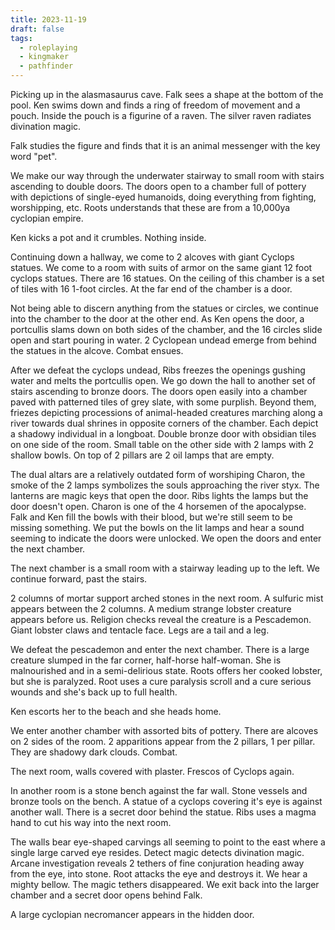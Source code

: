 ```yaml
---
title: 2023-11-19
draft: false
tags:
  - roleplaying
  - kingmaker
  - pathfinder
---
```


Picking up in the alasmasaurus cave. Falk sees a shape at the bottom of the pool. Ken swims down and finds a ring of freedom of movement and a pouch.
Inside the pouch is a figurine of a raven. The silver raven radiates divination magic.

Falk studies the figure and finds that it is an animal messenger with the key word "pet".

We make our way through the underwater stairway to small room with stairs ascending to double doors. The doors open to a chamber full of pottery with depictions of single-eyed humanoids, doing everything from fighting, worshipping, etc. Roots understands that these are from a 10,000ya cyclopian empire.

Ken kicks a pot and it crumbles. Nothing inside.

Continuing down a hallway, we come to 2 alcoves with giant Cyclops statues. We come to a room with suits of armor on the same giant 12 foot cyclops statues. There are 16 statues. On the ceiling of this chamber is a set of tiles with 16 1-foot circles. At the far end of the chamber is a door.

Not being able to discern anything from the statues or circles, we continue into the chamber to the door at the other end. As Ken opens the door, a portcullis slams down on both sides of the chamber, and the 16 circles slide open and start pouring in water. 2 Cyclopean undead emerge from behind the statues in the alcove. Combat ensues.

After we defeat the cyclops undead, Ribs freezes the openings gushing water and melts the portcullis open. We go down the hall to another set of stairs ascending to bronze doors. The doors open easily into a chamber paved with patterned tiles of grey slate, with some purplish. Beyond them, friezes depicting processions of animal-headed creatures marching along a river towards dual shrines in opposite corners of the chamber. Each depict a shadowy individual in a longboat. Double bronze door with obsidian tiles on one side of the room.  Small table on the other side with 2 lamps with 2 shallow bowls. On top of 2 pillars are 2 oil lamps that are empty.

The dual altars are a relatively outdated form of worshiping Charon, the smoke of the 2 lamps symbolizes the souls approaching the river styx. The lanterns are magic keys that open the door. Ribs lights the lamps but the door doesn't open. Charon is one of the 4 horsemen of the apocalypse. Falk and Ken fill the bowls with their blood, but we're still seem to be missing something. We put the bowls on the lit lamps and hear a sound seeming to indicate the doors were unlocked. We open the doors and enter the next chamber.

The next chamber is a small room with a stairway leading up to the left. We continue forward, past the stairs.

2 columns of mortar support arched stones in the next room. A sulfuric mist appears between the 2 columns. A medium strange lobster creature appears before us. Religion checks reveal the creature is a Pescademon. Giant lobster claws and tentacle face. Legs are a tail and a leg.

We defeat the pescademon and enter the next chamber. There is a large creature slumped in the far corner, half-horse half-woman. She is malnourished and in a semi-delirious state. Roots offers her cooked lobster, but she is paralyzed. Root uses a cure paralysis scroll and a cure serious wounds and she's back up to full health.

Ken escorts her to the beach and she heads home.

We enter another chamber with assorted bits of pottery. There are alcoves on 2 sides of the room. 2 apparitions appear from the 2 pillars, 1 per pillar. They are shadowy dark clouds. Combat. 

The next room, walls covered with plaster. Frescos of Cyclops again. 

In another room is a stone bench against the far wall. Stone vessels and bronze tools on the bench. A statue of a cyclops covering it's eye is against another wall. There is a secret door behind the statue. Ribs uses a magma hand to cut his way into the next room.

The walls bear eye-shaped carvings all seeming to point to the east where a single large carved eye resides. Detect magic detects divination magic. Arcane investigation reveals 2 tethers of fine conjuration heading away from the eye, into stone.  Root attacks the eye and destroys it. We hear a mighty bellow. The magic tethers disappeared. We exit back into the larger chamber and a secret door opens behind Falk.

A large cyclopian necromancer appears in the hidden door. 

